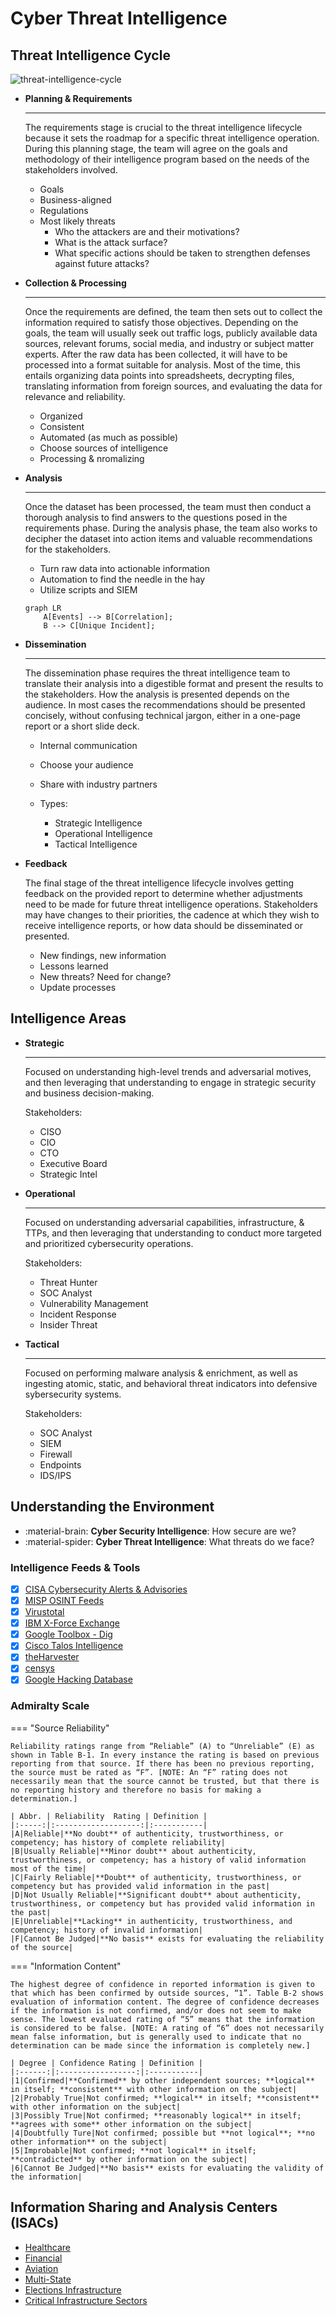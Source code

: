 # Cyber Threat Intelligence

## Threat Intelligence Cycle

![threat-intelligence-cycle](../static/images/threat-intelligence-cycle.png)

<div class="grid cards" markdown>

-   __Planning & Requirements__

    ---

    The requirements stage is crucial to the threat intelligence lifecycle because it sets the roadmap for a specific threat intelligence operation. During this planning stage, the team will agree on the goals and methodology of their intelligence program based on the needs of the stakeholders involved.

    * Goals
    * Business-aligned
    * Regulations
    * Most likely threats
        * Who the attackers are and their motivations?
        * What is the attack surface?
        * What specific actions should be taken to strengthen defenses against future attacks?

-   __Collection & Processing__

    ---

    Once the requirements are defined, the team then sets out to collect the information required to satisfy those objectives. Depending on the goals, the team will usually seek out traffic logs, publicly available data sources, relevant forums, social media, and industry or subject matter experts. After the raw data has been collected, it will have to be processed into a format suitable for analysis. Most of the time, this entails organizing data points into spreadsheets, decrypting files, translating information from foreign sources, and evaluating the data for relevance and reliability.

    * Organized
    * Consistent
    * Automated (as much as possible)
    * Choose sources of intelligence
    * Processing & nromalizing

-   __Analysis__

    ---

    Once the dataset has been processed, the team must then conduct a thorough analysis to find answers to the questions posed in the requirements phase. During the analysis phase, the team also works to decipher the dataset into action items and valuable recommendations for the stakeholders.

    * Turn raw data into actionable information
    * Automation to find the needle in the hay
    * Utilize scripts and SIEM

    ``` mermaid
    graph LR
        A[Events] --> B[Correlation];
        B --> C[Unique Incident];
    ```

-   __Dissemination__

    ---

    The dissemination phase requires the threat intelligence team to translate their analysis into a digestible format and present the results to the stakeholders. How the analysis is presented depends on the audience. In most cases the recommendations should be presented concisely, without confusing technical jargon, either in a one-page report or a short slide deck.

    * Internal communication
    * Choose your audience
    * Share with industry partners

    * Types:
        * Strategic Intelligence
        * Operational Intelligence
        * Tactical Intelligence

-   __Feedback__

    The final stage of the threat intelligence lifecycle involves getting feedback on the provided report to determine whether adjustments need to be made for future threat intelligence operations. Stakeholders may have changes to their priorities, the cadence at which they wish to receive intelligence reports, or how data should be disseminated or presented.

    * New findings, new information
    * Lessons learned
    * New threats? Need for change?
    * Update processes

</div>

## Intelligence Areas

<div class="grid cards" markdown>

-   __Strategic__

    ---

    Focused on understanding high-level trends and adversarial motives, and then leveraging that understanding to engage in strategic security and business decision-making.  
      
    Stakeholders:

    * CISO
    * CIO
    * CTO
    * Executive Board
    * Strategic Intel

-   __Operational__

    ---

    Focused on understanding adversarial capabilities, infrastructure, & TTPs, and then leveraging that understanding to conduct more targeted and prioritized cybersecurity operations.  
      
    Stakeholders:

    * Threat Hunter
    * SOC Analyst
    * Vulnerability Management
    * Incident Response
    * Insider Threat

-   __Tactical__

    ---

    Focused on performing malware analysis & enrichment, as well as ingesting atomic, static, and behavioral threat indicators into defensive sybersecurity systems.  
      
    Stakeholders:
    
    * SOC Analyst
    * SIEM
    * Firewall
    * Endpoints
    * IDS/IPS

</div>

## Understanding the Environment

<div class="grid cards" markdown>

- :material-brain: **Cyber Security Intelligence**: How secure are we?
- :material-spider: **Cyber Threat Intelligence**: What threats do we face?

</div>

### Intelligence Feeds & Tools

- [X] [CISA Cybersecurity Alerts & Advisories](https://www.cisa.gov/news-events/cybersecurity-advisories)  
- [X] [MISP OSINT Feeds](https://misp-project.org/feeds/)  
- [X] [Virustotal](https://www.virustotal.com/gui/home/upload)  
- [X] [IBM X-Force Exchange](https://exchange.xforce.ibmcloud.com/)  
- [X] [Google Toolbox - Dig](https://toolbox.googleapps.com/apps/dig/)  
- [X] [Cisco Talos Intelligence](https://talosintelligence.com/)  
- [X] [theHarvester](https://github.com/laramies/theHarvester)  
- [X] [censys](https://search.censys.io/search?resource=hosts)  
- [X] [Google Hacking Database](https://www.exploit-db.com/google-hacking-database)

### Admiralty Scale

=== "Source Reliability"

    Reliability ratings range from “Reliable” (A) to “Unreliable” (E) as shown in Table B-1. In every instance the rating is based on previous reporting from that source. If there has been no previous reporting, the source must be rated as “F”. [NOTE: An “F” rating does not necessarily mean that the source cannot be trusted, but that there is no reporting history and therefore no basis for making a determination.]

    | Abbr. | Reliability  Rating | Definition |
    |:-----:|:-------------------:|:-----------|
    |A|Reliable|**No doubt** of authenticity, trustworthiness, or competency; has history of complete reliability|
    |B|Usually Reliable|**Minor doubt** about authenticity, trustworthiness, or competency; has a history of valid information most of the time|
    |C|Fairly Reliable|**Doubt** of authenticity, trustworthiness, or competency but has provided valid information in the past|
    |D|Not Usually Reliable|**Significant doubt** about authenticity, trustworthiness, or competency but has provided valid information in the past|
    |E|Unreliable|**Lacking** in authenticity, trustworthiness, and competency; history of invalid information|
    |F|Cannot Be Judged|**No basis** exists for evaluating the reliability of the source|

=== "Information Content"

    The highest degree of confidence in reported information is given to that which has been confirmed by outside sources, “1”. Table B-2 shows evaluation of information content. The degree of confidence decreases if the information is not confirmed, and/or does not seem to make sense. The lowest evaluated rating of “5” means that the information is considered to be false. [NOTE: A rating of “6” does not necessarily mean false information, but is generally used to indicate that no determination can be made since the information is completely new.]

    | Degree | Confidence Rating | Definition |
    |:------:|:-----------------:|:-----------|
    |1|Confirmed|**Confirmed** by other independent sources; **logical** in itself; **consistent** with other information on the subject|
    |2|Probably True|Not confirmed; **logical** in itself; **consistent** with other information on the subject|
    |3|Possibly True|Not confirmed; **reasonably logical** in itself; **agrees with some** other information on the subject|
    |4|Doubtfully Ture|Not confirmed; possible but **not logical**; **no other information** on the subject|
    |5|Improbable|Not confirmed; **not logical** in itself; **contradicted** by other information on the subject|
    |6|Cannot Be Judged|**No basis** exists for evaluating the validity of the information|

## Information Sharing and Analysis Centers (ISACs)

- [Healthcare](https://h-isac.org)
- [Financial](https://fsisac.com)
- [Aviation](https://a-isac.com)
- [Multi-State](https://www.cisecurity.org/ms-isac)
- [Elections Infrastructure](https://www.cisecurity.org/ei-isac)
- [Critical Infrastructure Sectors](https://www.cisa.gov/topics/critical-infrastructure-security-and-resilience/critical-infrastructure-sectors)